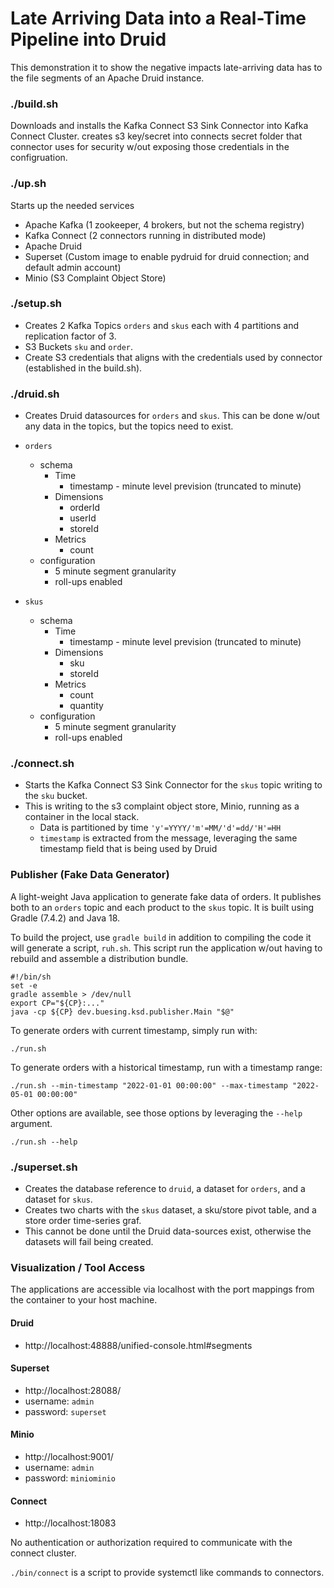 

# Late Arriving Data into a Real-Time Pipeline into Druid 

This demonstration it to show the negative impacts late-arriving data has to the file segments of an Apache Druid instance.

### ./build.sh

Downloads and installs the Kafka Connect S3 Sink Connector into Kafka Connect Cluster.
creates s3 key/secret into connects secret folder that connector uses for security w/out exposing those credentials in the configruation.

### ./up.sh

Starts up the needed services

 * Apache Kafka (1 zookeeper, 4 brokers, but not the schema registry)
 * Kafka Connect (2 connectors running in distributed mode)
 * Apache Druid
 * Superset (Custom image to enable pydruid for druid connection; and default admin account)
 * Minio (S3 Complaint Object Store)

### ./setup.sh

  * Creates 2 Kafka Topics `orders` and `skus` each with 4 partitions and replication factor of 3.
  * S3 Buckets `sku` and `order`.
  * Create S3 credentials that aligns with the credentials used by connector (established in the build.sh).

### ./druid.sh

  * Creates Druid datasources for `orders` and `skus`. 
This can be done w/out any data in the topics, but the topics need to exist.

  * `orders`

    * schema 
      * Time
        * timestamp - minute level prevision (truncated to minute)
      * Dimensions
        * orderId
        * userId
        * storeId
      * Metrics
        * count 
    * configuration
      * 5 minute segment granularity
      * roll-ups enabled

  * `skus`

    * schema
        * Time
            * timestamp - minute level prevision (truncated to minute)
        * Dimensions
            * sku
            * storeId
        * Metrics
            * count
            * quantity
    * configuration
        * 5 minute segment granularity
        * roll-ups enabled

### ./connect.sh

  * Starts the Kafka Connect S3 Sink Connector for the `skus` topic writing to the `sku` bucket.
  * This is writing to the s3 complaint object store, Minio, running as a container in the local stack.
    * Data is partitioned by time `'y'=YYYY/'m'=MM/'d'=dd/'H'=HH`
    * `timestamp` is extracted from the message, leveraging the same timestamp field that is being used by Druid

### Publisher (Fake Data Generator)

A light-weight Java application to generate fake data of orders. 
It publishes both to an `orders` topic and each product to the `skus` topic.
It is built using Gradle (7.4.2) and Java 18.

To build the project, use `gradle build` in addition to compiling the code it will generate a script, `ruh.sh`.
This script run the application w/out having to rebuild and assemble a distribution bundle. 

```
#!/bin/sh
set -e
gradle assemble > /dev/null
export CP="${CP}:..."
java -cp ${CP} dev.buesing.ksd.publisher.Main "$@"
```

To generate orders with current timestamp, simply run with:

```
./run.sh
```

To generate orders with a historical timestamp, run with a timestamp range:

```
./run.sh --min-timestamp "2022-01-01 00:00:00" --max-timestamp "2022-05-01 00:00:00"
```

Other options are available, see those options by leveraging the `--help` argument.

```
./run.sh --help
```

### ./superset.sh

  * Creates the database reference to `druid`, a dataset for `orders`, and a dataset for `skus`.
  * Creates two charts with the `skus` dataset, a sku/store pivot table, and a store order time-series graf.
  * This cannot be done until the Druid data-sources exist, otherwise the datasets will fail being created.

### Visualization / Tool Access

The applications are accessible via localhost with the port mappings from the container to your host machine.

#### Druid

* http://localhost:48888/unified-console.html#segments

#### Superset

* http://localhost:28088/
* username: `admin`
* password: `superset`

#### Minio

* http://localhost:9001/
* username: `admin`
* password: `miniominio`

#### Connect

* http://localhost:18083

No authentication or authorization required to communicate with the connect cluster.

`./bin/connect` is a script to provide systemctl like commands to connectors. 
